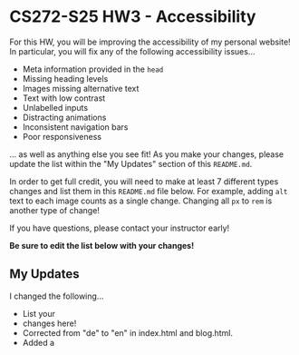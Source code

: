 # CS272-S25 HW3 - Accessibility

For this HW, you will be improving the accessibility of my personal website! In particular, you will fix any of the following accessibility issues...

 - Meta information provided in the `head`
 - Missing heading levels
 - Images missing alternative text
 - Text with low contrast
 - Unlabelled inputs
 - Distracting animations
 - Inconsistent navigation bars
 - Poor responsiveness

... as well as anything else you see fit! As you make your changes, please update the list within the "My Updates" section of this `README.md`.

In order to get full credit, you will need to make at least 7 different types changes and list them in this `README.md` file below. For example, adding `alt` text to each image counts as a single change. Changing all `px` to `rem` is another type of change!

If you have questions, please contact your instructor early!

**Be sure to edit the list below with your changes!**

## My Updates

I changed the following...
 - List your
 - changes here!
 - Corrected <html lang> from "de" to "en" in index.html and blog.html.
- Added a <title> in the head of index.html.
- Added a meta description in the head of index.html.
- Fixed heading hierarchy in index.html (About Me = h1, Newsletter = h2).
- Added alt text to the image in index.html.
- Labeled the form input and set input type="email" in index.html.
- Fixed heading hierarchy in blog.html (Blog = h1, post titles = h2).
- Added alt text to images in my-work.html.

